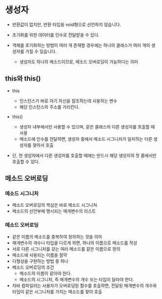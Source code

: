 # 생성자

- 반환값이 없지만, 반환 타입을 void형으로 선언하지 않습니다.
- 초기화를 위한 데이터를 인수로 전달받을 수 있다.
- 객체를 초기화하는 방법이 여러 개 존재할 경우에는 하나의 클래스가 여러 개의 생성자를 가질 수 있습니다.
  
  - 생성자도 하나의 메소드이므로, 메소드 오버로딩이 가능하다는 의미
  
  

## this와 this()

- this
  - 인스턴스가 바로 자기 자신을 참조하는데 사용하는 변수
  - 해당 인스턴스의 주소를 가리킨다.

- this()
  - 생성자 내부에서만 사용할 수 있으며, 같은 클래스의 다른 생성자를 호출할 때 사용
  - 메소드에 인수를 전달하면, 생성자 중에서 메소드 시그니처가 일치하는 다른 생성자를 찾아서 호출

- 단, 한 생성자에서 다른 생성자를 호출할 때에는 반드시 해당 생성자의 첫 줄에서만 호출할 수 있다.



## 메소드 오버로딩

### 메소드 시그니처

- 메소드 오버로딩의 핵심은 바로 메소드 시그니처
- 메소드의 선언부에 명시되는 매개변수의 리스트



### 메소드 오버로딩

- 같은 이름의 메소드를 중복하여 정의하는 것을 의미
- 매개변수의 개수나 타입을 다르게 하면, 하나의 이름으로 메소드를 작성
- 서로 다른 시그니처를 갖는 여러 메소드를 같은 이름으로 정의
- 메소드에 사용되는 이름을 절약
- 다형성을 구현하는 방법 중 하나
- 메소드 오버로딩의 조건
  - 메소드의 이름이 같아야 한다.
  - 메소드의 시그니처, 즉 매개변수의 개수 또는 타입이 달라야 한다.
- 자바 컴파일러는 사용자가 오버로딩된 함수를 호출하면, 전달된 매개변수의 개수와 타입이 같은 시그니처를 가지는 메소드를 찾아 호출

